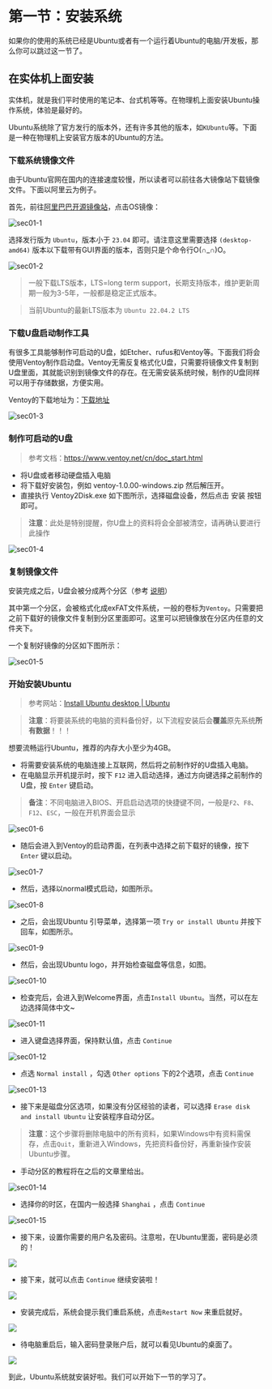 # 第一节：安装系统

如果你的使用的系统已经是Ubuntu或者有一个运行着Ubuntu的电脑/开发板，那么你可以跳过这一节了。

## 在实体机上面安装

实体机，就是我们平时使用的笔记本、台式机等等。在物理机上面安装Ubuntu操作系统，体验是最好的。

Ubuntu系统除了官方发行的版本外，还有许多其他的版本，如`KUbuntu`等。下面是一种在物理机上安装官方版本的Ubuntu的方法。

### 下载系统镜像文件

由于Ubuntu官网在国内的连接速度较慢，所以读者可以前往各大镜像站下载镜像文件。下面以阿里云为例子。

首先，前往[阿里巴巴开源镜像站](https://developer.aliyun.com/mirror/)，点击OS镜像：

![sec01-1](./_media/sec01-1.jpg)

选择发行版为 `Ubuntu`，版本小于 `23.04` 即可。请注意这里需要选择 `(desktop-amd64)` 版本以下载带有GUI界面的版本，否则只是个命令行O(∩_∩)O。

![sec01-2](./_media/sec01-2.png)

> 一般下载LTS版本，LTS=long term support，长期支持版本，维护更新周期一般为3-5年，一般都是稳定正式版本。

> 当前Ubuntu的最新LTS版本为 `Ubuntu 22.04.2 LTS`

### 下载U盘启动制作工具

有很多工具能够制作可启动的U盘，如Etcher、rufus和Ventoy等。下面我们将会使用Ventoy制作启动盘。Ventoy无需反复格式化U盘，只需要将镜像文件复制到U盘里面，其就能识别到镜像文件的存在。在无需安装系统时候，制作的U盘同样可以用于存储数据，方便实用。

Ventoy的下载地址为：[下载地址](https://www.ventoy.net/cn/download.html)

![sec01-3](./_media/sec01-3.jpg)

### 制作可启动的U盘

> 参考文档：https://www.ventoy.net/cn/doc_start.html

- 将U盘或者移动硬盘插入电脑
- 将下载好安装包，例如 ventoy-1.0.00-windows.zip 然后解压开。
- 直接执行 Ventoy2Disk.exe 如下图所示，选择磁盘设备，然后点击 安装 按钮即可。

> **注意**：此处是特别提醒，你U盘上的资料将会全部被清空，请再确认要进行此操作

![sec01-4](./_media/sec01-4.png)

### 复制镜像文件

安装完成之后，U盘会被分成两个分区（参考 [说明](https://www.ventoy.net/cn/doc_disk_layout.html)）

其中第一个分区，会被格式化成exFAT文件系统，一般的卷标为`Ventoy`。只需要把之前下载好的镜像文件复制到分区里面即可。这里可以把镜像放在分区内任意的文件夹下。

一个复制好镜像的分区如下图所示：

![sec01-5](./_media/sec01-5.webp)

### 开始安装Ubuntu

> 参考网站：[Install Ubuntu desktop | Ubuntu](https://ubuntu.com/tutorials/install-ubuntu-desktop)

> **注意**：将要装系统的电脑的资料备份好，以下流程安装后会**覆盖**原先系统**所有数据**！！！

想要流畅运行Ubuntu，推荐的内存大小至少为4GB。

- 将需要安装系统的电脑连接上互联网，然后将之前制作好的U盘插入电脑。
- 在电脑显示开机提示时，按下 `F12` 进入启动选择，通过方向键选择之前制作的U盘，按 `Enter` 键启动。

> **备注**：不同电脑进入BIOS、开启启动选项的快捷键不同，一般是`F2`、`F8`、`F12`、`ESC`，一般在开机界面会显示

![sec01-6](./_media/sec01-6.png)

- 随后会进入到Ventoy的启动界面，在列表中选择之前下载好的镜像，按下 `Enter` 键以启动。

![sec01-7](./_media/sec01-7.jpg)

- 然后，选择以normal模式启动，如图所示。

![sec01-8](./_media/sec01-8.jpg)

- 之后，会出现Ubuntu 引导菜单，选择第一项 `Try or install Ubuntu` 并按下回车，如图所示。

![sec01-9](./_media/sec01-9.jpg)

- 然后，会出现Ubuntu logo，并开始检查磁盘等信息，如图。

![sec01-10](./_media/sec01-10.png)

- 检查完后，会进入到Welcome界面，点击`Install Ubuntu`。当然，可以在左边选择简体中文~

![sec01-11](./_media/sec01-11.png)

- 进入键盘选择界面，保持默认值，点击 `Continue`

![sec01-12](./_media/sec01-12.png)

- 点选 `Normal install` ，勾选 `Other options` 下的2个选项，点击 `Continue`

![sec01-13](./_media/sec01-13.png)

- 接下来是磁盘分区选项，如果没有分区经验的读者，可以选择 `Erase disk and install Ubuntu` 让安装程序自动分区。

> **注意**：这个步骤将删除电脑中的所有资料，如果Windows中有资料需保存，点击`Quit`，重新进入Windows，先把资料备份好，再重新操作安装Ubuntu步骤。

- 手动分区的教程将在之后的文章里给出。

![sec01-14](./_media/sec01-14.png)

- 选择你的时区，在国内一般选择 `Shanghai` ，点击 `Continue`

![sec01-15](./_media/sec01-15.png)

- 接下来，设置你需要的用户名及密码。注意啦，在Ubuntu里面，密码是必须的！

![](_media/2023-08-04-12-59-37-image.png)



- 接下来，就可以点击 `Continue` 继续安装啦！

![](_media/2023-08-04-13-01-42-image.png)

- 安装完成后，系统会提示我们重启系统，点击`Restart Now` 来重启就好。

![](_media/2023-08-04-13-03-59-image.png)

- 待电脑重启后，输入密码登录账户后，就可以看见Ubuntu的桌面了。

![](_media/2023-08-04-13-06-45-image.png)



到此，Ubuntu系统就安装好啦。我们可以开始下一节的学习了。
